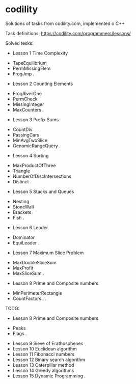 # codility
Solutions of tasks from codility.com, implemented o C++

Task definitions:
https://codility.com/programmers/lessons/

Solved tesks:
 * Lesson 1 Time Complexity
  + TapeEquilibrium
  + PermMissingElem
  + FrogJmp
  .
 * Lesson 2 Counting Elements
  + FrogRiverOne
  + PermCheck
  + MissingInteger
  + MaxCounters
  .
 * Lesson 3 Prefix Sums
  + CountDiv
  + PassingCars
  + MinAvgTwoSlice
  + GenomicRangeQuery
  .
 * Lesson 4 Sorting
  + MaxProductOfThree
  + Triangle
  + NumberOfDiscIntersections
  + Distinct
  .
 * Lesson 5 Stacks and Queues
  + Nesting
  + StoneWall
  + Brackets
  + Fish
  .
 * Lesson 6 Leader
  + Dominator
  + EquiLeader
  .
 * Lesson 7 Maximum Slice Problem
  + MaxDoubleSliceSum
  + MaxProfit
  + MaxSliceSum
  .
 * Lesson 8 Prime and Composite numbers
  + MinPerimeterRectangle
  + CountFactors
  .
 .

TODO:
 * Lesson 8 Prime and Composite numbers
  + Peaks
  + Flags
  .
 * Lesson 9 Sieve of Erathosphenes
 * Lesson 10 Euclidean algorithm
 * Lesson 11 Fibonacci numbers
 * Lesson 12 Binary search algorithm
 * Lesson 13 Caterpillar method
 * Lesson 14 Greedy algorithms
 * Lesson 15 Dynamic Programming
 .
